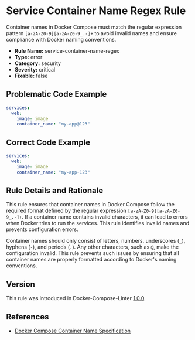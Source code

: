 # Service Container Name Regex Rule

Container names in Docker Compose must match the regular expression pattern `[a-zA-Z0-9][a-zA-Z0-9_.-]+` to avoid
invalid names and ensure compliance with Docker naming conventions.

- **Rule Name:** service-container-name-regex
- **Type:** error
- **Category:** security
- **Severity:** critical
- **Fixable:** false

## Problematic Code Example

```yaml
services:
  web:
    image: image
    container_name: "my-app@123"
```

## Correct Code Example

```yaml
services:
  web:
    image: image
    container_name: "my-app-123"
```

## Rule Details and Rationale

This rule ensures that container names in Docker Compose follow the required format defined by the regular expression
`[a-zA-Z0-9][a-zA-Z0-9_.-]+`. If a container name contains invalid characters, it can lead to errors when Docker tries
to run the services. This rule identifies invalid names and prevents configuration errors.

Container names should only consist of letters, numbers, underscores (`_`), hyphens (`-`), and periods (`.`). Any other
characters, such as `@`, make the configuration invalid. This rule prevents such issues by ensuring that all container
names are properly formatted according to Docker's naming conventions.

## Version

This rule was introduced in Docker-Compose-Linter [1.0.0](https://github.com/zavoloklom/docker-compose-linter/releases).

## References

- [Docker Compose Container Name Specification](https://docs.docker.com/reference/compose-file/services/#container_name)
